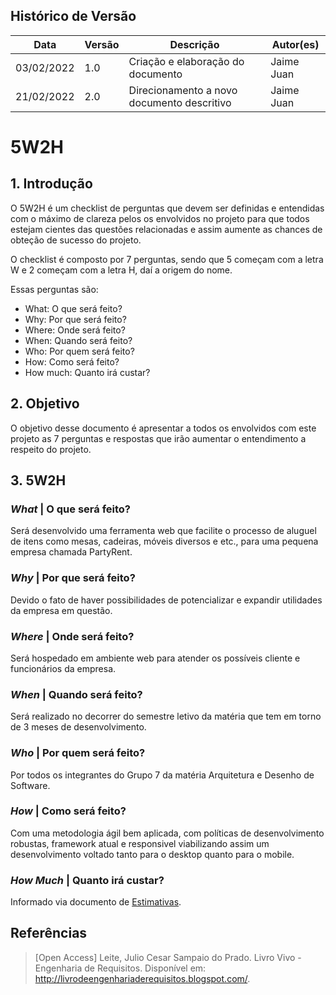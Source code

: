 ## Histórico de Versão

| Data       | Versão | Descrição                         | Autor(es)      |
| ---------- | ------ | --------------------------------- | ---------- |
| 03/02/2022 | 1.0    | Criação e elaboração do documento | Jaime Juan |
| 21/02/2022 | 2.0    | Direcionamento a novo documento descritivo | Jaime Juan |

# 5W2H
## 1. Introdução

O 5W2H é um checklist de perguntas que devem ser definidas e entendidas com o máximo de clareza pelos os envolvidos no projeto para que todos estejam cientes das questões relacionadas e assim aumente as chances de obteção de sucesso do projeto.

O checklist é composto por 7 perguntas, sendo que 5 começam com a letra W e 2 começam com a letra H, daí a origem do nome.

Essas perguntas são:

-   What: O que será feito?
-   Why: Por que será feito?
-   Where: Onde será feito?
-   When: Quando será feito?
-   Who: Por quem será feito?
-   How: Como será feito?
-   How much: Quanto irá custar?

## 2. Objetivo

O objetivo desse documento é apresentar a todos os envolvidos com este projeto as 7 perguntas e respostas que irão aumentar o entendimento a respeito do projeto.

## 3. 5W2H

### _What_ | O que será feito?

Será desenvolvido uma ferramenta web que facilite o processo de aluguel de itens como mesas, cadeiras, móveis diversos e etc., para uma pequena empresa chamada PartyRent.

### _Why_ | Por que será feito?

Devido o fato de haver possibilidades de potencializar e expandir utilidades da empresa em questão.

### _Where_ | Onde será feito?

Será hospedado em ambiente web para atender os possíveis cliente e funcionários da empresa.

### _When_ | Quando será feito?

Será realizado no decorrer do semestre letivo da matéria que tem em torno de 3 meses de desenvolvimento.

### _Who_ | Por quem será feito?

Por todos os integrantes do Grupo 7 da matéria Arquitetura e Desenho de Software.

### _How_ | Como será feito?

Com uma metodologia ágil bem aplicada, com políticas de desenvolvimento robustas, framework atual e responsivel viabilizando assim um desenvolvimento voltado tanto para o desktop quanto para o mobile.

### _How Much_ | Quanto irá custar?

Informado via documento de [Estimativas](Base/Elicitacao/Estimativas.md).

## Referências

> [Open Access] Leite, Julio Cesar Sampaio do Prado. Livro Vivo - Engenharia de Requisitos. Disponível em: <http://livrodeengenhariaderequisitos.blogspot.com/>.

